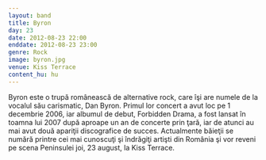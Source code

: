 ```yaml
---
layout: band
title: Byron
day: 23
date: 2012-08-23 22:00
enddate: 2012-08-23 23:00
genre: Rock
image: byron.jpg
venue: Kiss Terrace
content_hu: hu
---
```


Byron este  o trupă românească de alternative rock, care îşi are numele de la vocalul său carismatic, Dan Byron. Primul lor concert a avut loc pe 1 decembrie 2006, iar albumul de debut, Forbidden Drama, a fost lansat în toamna lui 2007 după aproape un an de concerte prin ţară, iar de atunci au mai avut două apariţii discografice de succes. Actualmente băieţii se numără printre cei mai cunoscuţi şi îndrăgiţi artişti din România şi vor reveni pe scena Peninsulei joi, 23 august, la Kiss Terrace.
